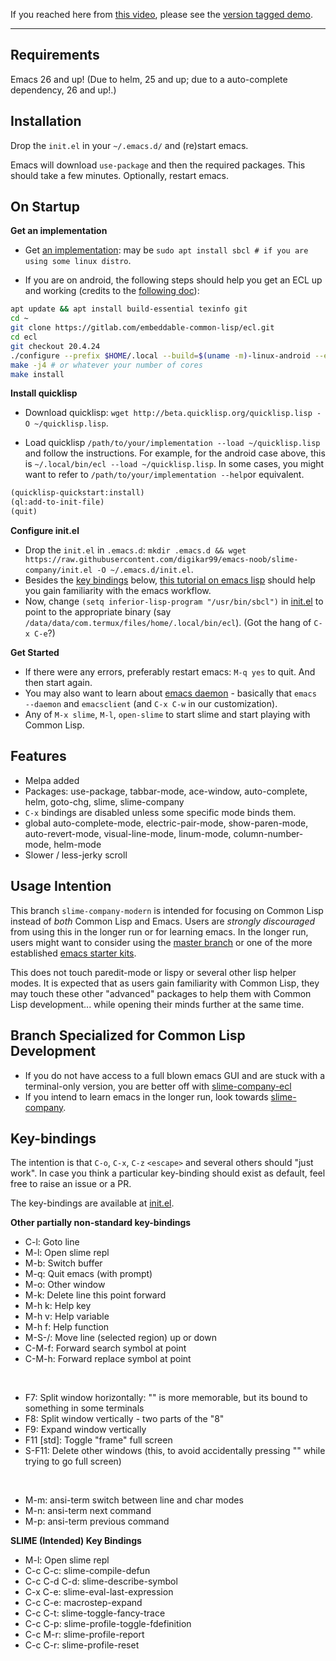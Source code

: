 If you reached here from [this video](https://www.youtube.com/watch?v=GJ4i10U_zzg), please
see the [version tagged demo](https://github.com/digikar99/emacs-noob/tree/demo).

***

## Requirements

Emacs 26 and up! (Due to helm, 25 and up; due to a auto-complete dependency, 26 and up!.)

## Installation

Drop the `init.el` in your `~/.emacs.d/` and (re)start emacs.

Emacs will download `use-package` and then the required packages. This should take
a few minutes. Optionally, restart emacs.

## On Startup

**Get an implementation**

- Get [an implementation](https://common-lisp.net/implementations): may be `sudo apt install sbcl # if you are using some linux distro`.

- If you are on android, the following steps should help you get an ECL up and working (credits to the [following doc](https://github.com/plops/ecl-termux-binary)):

```sh
apt update && apt install build-essential texinfo git
cd ~
git clone https://gitlab.com/embeddable-common-lisp/ecl.git
cd ecl
git checkout 20.4.24
./configure --prefix $HOME/.local --build=$(uname -m)-linux-android --enable-gmp=included
make -j4 # or whatever your number of cores
make install
```

**Install quicklisp**

- Download quicklisp: `wget http://beta.quicklisp.org/quicklisp.lisp -O ~/quicklisp.lisp`.

- Load quicklisp `/path/to/your/implementation --load ~/quicklisp.lisp` and follow the instructions. For example, for the android case above, this is `~/.local/bin/ecl --load ~/quicklisp.lisp`. In some cases, you might want to refer to `/path/to/your/implementation --help`or equivalent.

```lisp
(quicklisp-quickstart:install)
(ql:add-to-init-file)
(quit)
```

**Configure init.el**

- Drop the `init.el` in `.emacs.d`: `mkdir .emacs.d && wget https://raw.githubusercontent.com/digikar99/emacs-noob/slime-company/init.el -O ~/.emacs.d/init.el`.
- Besides the [key bindings](#key-bindings) below, [this tutorial on emacs lisp](https://learnxinyminutes.com/docs/elisp/) should help you gain familiarity with the emacs workflow.
- Now, change `(setq inferior-lisp-program "/usr/bin/sbcl")` in [init.el](./init.el) to point to the appropriate binary (say `/data/data/com.termux/files/home/.local/bin/ecl`). (Got the hang of `C-x C-e`?)

**Get Started**

- If there were any errors, preferably restart emacs: `M-q yes` to quit. And then start again.
- You may also want to learn about [emacs daemon](https://www.emacswiki.org/emacs/EmacsAsDaemon) - basically that `emacs --daemon` and `emacsclient` (and `C-x C-w` in our customization).
- Any of `M-x slime`, `M-l`, `open-slime` to start slime and start playing with Common Lisp.

## Features

- Melpa added
- Packages: use-package, tabbar-mode, ace-window, auto-complete, helm, goto-chg, slime, slime-company
- `C-x` bindings are disabled unless some specific mode binds them.
- global auto-complete-mode, electric-pair-mode, show-paren-mode, auto-revert-mode, visual-line-mode, linum-mode, column-number-mode, helm-mode
- Slower / less-jerky scroll

## Usage Intention

This branch `slime-company-modern` is intended for focusing on Common Lisp instead of *both* Common Lisp and Emacs. Users are *strongly discouraged* from using this in the longer run or for learning emacs. In the longer run, users might want to consider using the [master branch](https://github.com/digikar99/emacs-noob) or one of the more established [emacs starter kits](https://github.com/emacs-tw/awesome-emacs#starter-kit).

This does not touch paredit-mode or lispy or several other lisp helper modes. It is expected that as users gain familiarity with Common Lisp, they may touch these other "advanced" packages to help them with Common Lisp development... while opening their minds further at the same time.

## Branch Specialized for Common Lisp Development

- If you do not have access to a full blown emacs GUI and are stuck with a terminal-only version, you are better off with [slime-company-ecl](https://github.com/digikar99/emacs-noob/tree/slime-company-ecl)
- If you intend to learn emacs in the longer run, look towards [slime-company](https://github.com/digikar99/emacs-noob/tree/slime-company).

## Key-bindings

The intention is that `C-o`, `C-x`, `C-z` `<escape>` and several others should "just work". In case you think a particular key-binding should exist as default, feel free to raise an issue or a PR.

The key-bindings are available at [init.el](./init.el).

**Other partially non-standard key-bindings**

- C-l: Goto line
- M-l: Open slime repl
- M-b: Switch buffer
- M-q: Quit emacs (with prompt)
- M-o: Other window
- M-k: Delete line this point forward
- M-h k: Help key
- M-h v: Help variable
- M-h f: Help function
- M-S-<up>/<down>: Move line (selected region) up or down
- C-M-f: Forward search symbol at point
- C-M-h: Forward replace symbol at point

<br/>

- F7: Split window horizontally: "<f10>" is more memorable, but its bound to something
in some terminals
- F8: Split window vertically - two parts of the "8"
- F9: Expand window vertically
- F11 [std]: Toggle "frame" full screen
- S-F11: Delete other windows (this, to avoid accidentally pressing "<f11>" while
trying to go full screen)

<br/>

- M-m: ansi-term switch between line and char modes
- M-n: ansi-term next command
- M-p: ansi-term previous command

**SLIME (Intended) Key Bindings**

- M-l: Open slime repl
- C-c C-c: slime-compile-defun
- C-c C-d C-d: slime-describe-symbol
- C-x C-e: slime-eval-last-expression
- C-c C-e: macrostep-expand
- C-c C-t: slime-toggle-fancy-trace
- C-c C-p: slime-profile-toggle-fdefinition
- C-c M-r: slime-profile-report
- C-c C-r: slime-profile-reset
